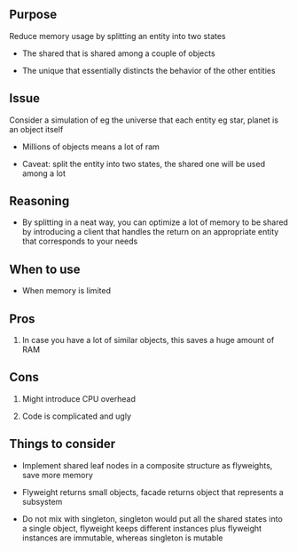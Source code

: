 ## Purpose

Reduce memory usage by splitting an entity into two states

* The shared that is shared among a couple of objects

* The unique that essentially distincts the behavior of the other entities

## Issue

Consider a simulation of eg the universe that each entity eg star, planet is an object itself

* Millions of objects means a lot of ram

* Caveat: split the entity into two states, the shared one will be used among a lot

## Reasoning

* By splitting in a neat way, you can optimize a lot of memory to be shared by introducing a client that handles the return on an appropriate entity that corresponds to your needs

## When to use

* When memory is limited

## Pros

1) In case you have a lot of similar objects, this saves a huge amount of RAM

## Cons

1) Might introduce CPU overhead

2) Code is complicated and ugly

## Things to consider

* Implement shared leaf nodes in a composite structure as flyweights, save more memory

* Flyweight returns small objects, facade returns object that represents a subsystem

* Do not mix with singleton, singleton would put all the shared states into a single object, flyweight keeps different instances plus flyweight instances are immutable, whereas singleton is mutable